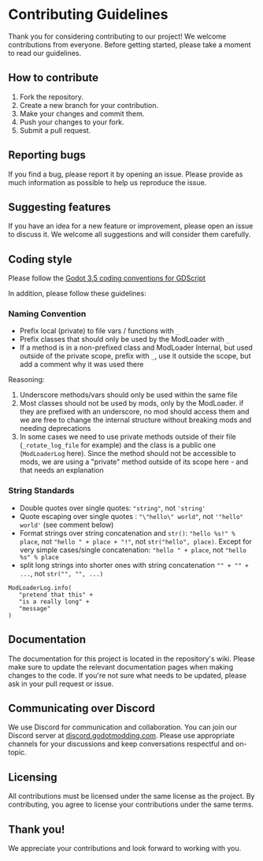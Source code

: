 # Contributing Guidelines

Thank you for considering contributing to our project! We welcome contributions from everyone. Before getting started, please take a moment to read our guidelines.

## How to contribute

1. Fork the repository.
2. Create a new branch for your contribution.
3. Make your changes and commit them.
4. Push your changes to your fork.
5. Submit a pull request.

## Reporting bugs

If you find a bug, please report it by opening an issue. Please provide as much information as possible to help us reproduce the issue.

## Suggesting features

If you have an idea for a new feature or improvement, please open an issue to discuss it. We welcome all suggestions and will consider them carefully.

## Coding style

Please follow the [Godot 3.5 coding conventions for GDScript](https://docs.godotengine.org/en/3.5/tutorials/scripting/gdscript/gdscript_styleguide.html)

In addition, please follow these guidelines:

### Naming Convention
- Prefix local (private) to file vars / functions with `_`
- Prefix classes that should only be used by the ModLoader with `_`
- If a method is in a non-prefixed class and ModLoader Internal, but used outside of the private scope, prefix with `_`, use it outside the scope, but add a comment why it was used there

Reasoning:
1. Underscore methods/vars should only be used within the same file
2. Most classes should not be used by mods, only by the ModLoader. if they are prefixed with an underscore, no mod should access them and we are free to change the internal structure without breaking mods and needing deprecations
3. In some cases we need to use private methods outside of their file (`_rotate_log_file` for example) and the class is a public one (`ModLoaderLog` here). Since the method should not be accessible to mods, we are using a "private" method outside of its scope here - and that needs an explanation

### String Standards
- Double quotes over single quotes: `"string"`, not `'string'`
- Quote escaping over single quotes : `"\"hello\" world"`, not `'"hello" world'` (see comment below)
- Format strings over string concatenation and `str()`: `"hello %s!" % place`, not `"hello " + place + "!"`, not `str("hello", place)`. Except for very simple cases/single concatenation: `"hello " + place`, not `"hello %s" % place`
- split long strings into shorter ones with string concatenation `"" + "" + ...`, not `str("", "", ...)`
```gdscript
ModLoaderLog.info(
   "pretend that this" +
   "is a really long" +
   "message"
)
```

## Documentation

The documentation for this project is located in the repository's wiki. Please make sure to update the relevant documentation pages when making changes to the code. If you're not sure what needs to be updated, please ask in your pull request or issue.

## Communicating over Discord
We use Discord for communication and collaboration. You can join our Discord server at [discord.godotmodding.com](discord.godotmodding.com). Please use appropriate channels for your discussions and keep conversations respectful and on-topic.

## Licensing

All contributions must be licensed under the same license as the project. By contributing, you agree to license your contributions under the same terms.

## Thank you!

We appreciate your contributions and look forward to working with you.